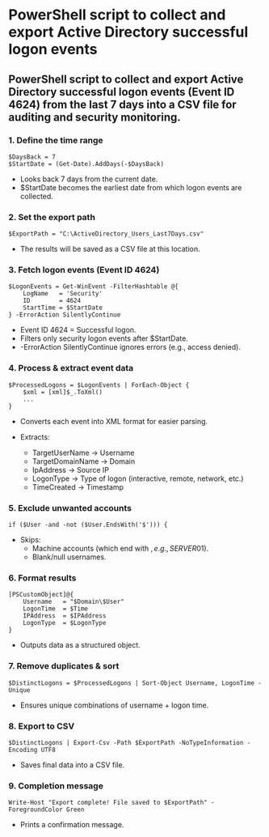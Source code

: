 # PowerShell script to collect and export Active Directory successful logon events
## PowerShell script to collect and export Active Directory successful logon events (Event ID 4624) from the last 7 days into a CSV file for auditing and security monitoring.

### 1. Define the time range
```shell
$DaysBack = 7
$StartDate = (Get-Date).AddDays(-$DaysBack)
```

* Looks back 7 days from the current date.
* $StartDate becomes the earliest date from which logon events are collected.

### 2. Set the export path
```shell
$ExportPath = "C:\ActiveDirectory_Users_Last7Days.csv"
```
* The results will be saved as a CSV file at this location.

### 3. Fetch logon events (Event ID 4624)
```shell
$LogonEvents = Get-WinEvent -FilterHashtable @{
    LogName   = 'Security'
    ID        = 4624
    StartTime = $StartDate
} -ErrorAction SilentlyContinue
```
* Event ID 4624 = Successful logon.
* Filters only security logon events after $StartDate.
* -ErrorAction SilentlyContinue ignores errors (e.g., access denied).

### 4. Process & extract event data
```shell
$ProcessedLogons = $LogonEvents | ForEach-Object {
    $xml = [xml]$_.ToXml()
    ...
}
```
* Converts each event into XML format for easier parsing.
* Extracts:

     * TargetUserName → Username
     * TargetDomainName → Domain
     * IpAddress → Source IP
     * LogonType → Type of logon (interactive, remote, network, etc.)
     * TimeCreated → Timestamp

### 5. Exclude unwanted accounts
```shell
if ($User -and -not ($User.EndsWith('$'))) {
```

* Skips:
   * Machine accounts (which end with $, e.g., SERVER01$).
   * Blank/null usernames.

### 6. Format results
```shell
[PSCustomObject]@{
    Username   = "$Domain\$User"
    LogonTime  = $Time
    IPAddress  = $IPAddress
    LogonType  = $LogonType
}
```

* Outputs data as a structured object.

### 7. Remove duplicates & sort
```shell
$DistinctLogons = $ProcessedLogons | Sort-Object Username, LogonTime -Unique
```
* Ensures unique combinations of username + logon time.

### 8. Export to CSV
```shell
$DistinctLogons | Export-Csv -Path $ExportPath -NoTypeInformation -Encoding UTF8
```
* Saves final data into a CSV file.

### 9. Completion message
```shell
Write-Host "Export complete! File saved to $ExportPath" -ForegroundColor Green
```
* Prints a confirmation message.
